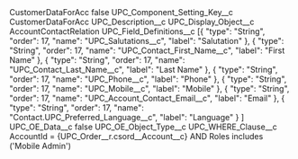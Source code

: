 <?xml version="1.0" encoding="UTF-8"?>
<CustomMetadata xmlns="http://soap.sforce.com/2006/04/metadata" xmlns:xsi="http://www.w3.org/2001/XMLSchema-instance" xmlns:xsd="http://www.w3.org/2001/XMLSchema">
    <label>CustomerDataForAcc</label>
    <protected>false</protected>
    <values>
        <field>UPC_Component_Setting_Key__c</field>
        <value xsi:type="xsd:string">CustomerDataForAcc</value>
    </values>
    <values>
        <field>UPC_Description__c</field>
        <value xsi:nil="true"/>
    </values>
    <values>
        <field>UPC_Display_Object__c</field>
        <value xsi:type="xsd:string">AccountContactRelation</value>
    </values>
    <values>
        <field>UPC_Field_Definitions__c</field>
        <value xsi:type="xsd:string">[{ 
&quot;type&quot;: &quot;String&quot;, 
&quot;order&quot;: 17, 
&quot;name&quot;: &quot;UPC_Salutations__c&quot;, 
&quot;label&quot;: &quot;Salutation&quot; 
}, 
{
&quot;type&quot;: &quot;String&quot;,
&quot;order&quot;: 17,
&quot;name&quot;: &quot;UPC_Contact_First_Name__c&quot;,
&quot;label&quot;: &quot;First Name&quot;
},
{
&quot;type&quot;: &quot;String&quot;,
&quot;order&quot;: 17,
&quot;name&quot;: &quot;UPC_Contact_Last_Name__c&quot;,
&quot;label&quot;: &quot;Last Name&quot;
},
{ 
&quot;type&quot;: &quot;String&quot;, 
&quot;order&quot;: 17, 
&quot;name&quot;: &quot;UPC_Phone__c&quot;, 
&quot;label&quot;: &quot;Phone&quot; 
}, 
{
&quot;type&quot;: &quot;String&quot;,
&quot;order&quot;: 17,
&quot;name&quot;: &quot;UPC_Mobile__c&quot;,
&quot;label&quot;: &quot;Mobile&quot;
},
{
&quot;type&quot;: &quot;String&quot;,
&quot;order&quot;: 17,
&quot;name&quot;: &quot;UPC_Account_Contact_Email__c&quot;,
&quot;label&quot;: &quot;Email&quot;
},
{
&quot;type&quot;: &quot;String&quot;,
&quot;order&quot;: 17,
&quot;name&quot;: &quot;Contact.UPC_Preferred_Language__c&quot;,
&quot;label&quot;: &quot;Language&quot;
}
]</value>
    </values>
    <values>
        <field>UPC_OE_Data__c</field>
        <value xsi:type="xsd:boolean">false</value>
    </values>
    <values>
        <field>UPC_OE_Object_Type__c</field>
        <value xsi:nil="true"/>
    </values>
    <values>
        <field>UPC_WHERE_Clause__c</field>
        <value xsi:type="xsd:string">AccountId = {UPC_Order__r.csord__Account__c} AND Roles includes (&apos;Mobile Admin&apos;)</value>
    </values>
</CustomMetadata>
